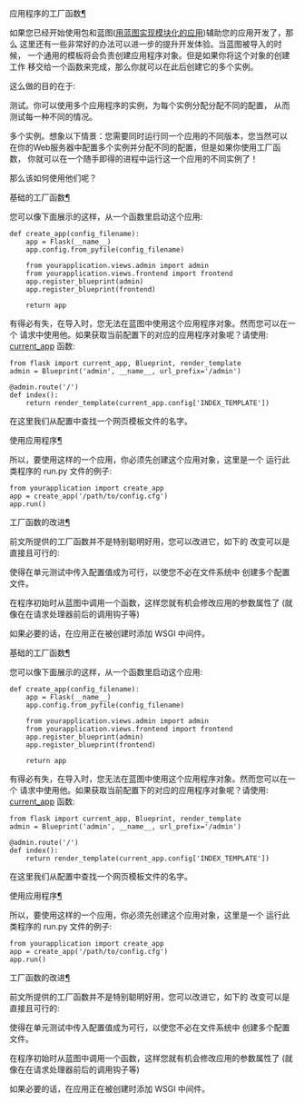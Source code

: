 
<span id="app-factories" ></span>
应用程序的工厂函数[¶](#app-factories)

如果您已经开始使用包和蓝图([用蓝图实现模块化的应用](http://docs.pythontab.com/flask/flask0.10/patterns/../blueprints.html#blueprints))辅助您的应用开发了，那么
这里还有一些非常好的办法可以进一步的提升开发体验。当蓝图被导入的时候，
一个通用的模板将会负责创建应用程序对象。但是如果你将这个对象的创建工作
移交给一个函数来完成，那么你就可以在此后创建它的多个实例。


这么做的目的在于:



测试。你可以使用多个应用程序的实例，为每个实例分配分配不同的配置，
从而测试每一种不同的情况。

多个实例。想象以下情景：您需要同时运行同一个应用的不同版本，您当然可以
在你的Web服务器中配置多个实例并分配不同的配置，但是如果你使用工厂函数，
你就可以在一个随手即得的进程中运行这一个应用的不同实例了！


那么该如何使用他们呢？


<span id="id2" ></span>
基础的工厂函数[¶](#id2)

您可以像下面展示的这样，从一个函数里启动这个应用:




```
def create_app(config_filename):
    app = Flask(__name__)
    app.config.from_pyfile(config_filename)

    from yourapplication.views.admin import admin
    from yourapplication.views.frontend import frontend
    app.register_blueprint(admin)
    app.register_blueprint(frontend)

    return app

```






有得必有失，在导入时，您无法在蓝图中使用这个应用程序对象。然而您可以在一个
请求中使用他。如果获取当前配置下的对应的应用程序对象呢？请使用:
[current_app](http://docs.pythontab.com/flask/flask0.10/patterns/../api.html#flask.current_app) 函数:




```
from flask import current_app, Blueprint, render_template
admin = Blueprint('admin', __name__, url_prefix='/admin')

@admin.route('/')
def index():
    return render_template(current_app.config['INDEX_TEMPLATE'])

```






在这里我们从配置中查找一个网页模板文件的名字。





<span id="id3" ></span>
使用应用程序[¶](#id3)

所以，要使用这样的一个应用，你必须先创建这个应用对象，这里是一个
运行此类程序的 run.py 文件的例子:




```
from yourapplication import create_app
app = create_app('/path/to/config.cfg')
app.run()

```









<span id="id4" ></span>
工厂函数的改进[¶](#id4)

前文所提供的工厂函数并不是特别聪明好用，您可以改进它，如下的
改变可以是直接且可行的:



使得在单元测试中传入配置值成为可行，以使您不必在文件系统中
创建多个配置文件。

在程序初始时从蓝图中调用一个函数，这样您就有机会修改应用的参数属性了
(就像在在请求处理器前后的调用钩子等)

如果必要的话，在应用正在被创建时添加 WSGI 中间件。








<span id="id2" ></span>
基础的工厂函数[¶](#id2)

您可以像下面展示的这样，从一个函数里启动这个应用:




```
def create_app(config_filename):
    app = Flask(__name__)
    app.config.from_pyfile(config_filename)

    from yourapplication.views.admin import admin
    from yourapplication.views.frontend import frontend
    app.register_blueprint(admin)
    app.register_blueprint(frontend)

    return app

```






有得必有失，在导入时，您无法在蓝图中使用这个应用程序对象。然而您可以在一个
请求中使用他。如果获取当前配置下的对应的应用程序对象呢？请使用:
[current_app](http://docs.pythontab.com/flask/flask0.10/patterns/../api.html#flask.current_app) 函数:




```
from flask import current_app, Blueprint, render_template
admin = Blueprint('admin', __name__, url_prefix='/admin')

@admin.route('/')
def index():
    return render_template(current_app.config['INDEX_TEMPLATE'])

```






在这里我们从配置中查找一个网页模板文件的名字。





<span id="id3" ></span>
使用应用程序[¶](#id3)

所以，要使用这样的一个应用，你必须先创建这个应用对象，这里是一个
运行此类程序的 run.py 文件的例子:




```
from yourapplication import create_app
app = create_app('/path/to/config.cfg')
app.run()

```









<span id="id4" ></span>
工厂函数的改进[¶](#id4)

前文所提供的工厂函数并不是特别聪明好用，您可以改进它，如下的
改变可以是直接且可行的:



使得在单元测试中传入配置值成为可行，以使您不必在文件系统中
创建多个配置文件。

在程序初始时从蓝图中调用一个函数，这样您就有机会修改应用的参数属性了
(就像在在请求处理器前后的调用钩子等)

如果必要的话，在应用正在被创建时添加 WSGI 中间件。





